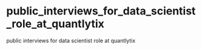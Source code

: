 # public_interviews_for_data_scientist_role_at_quantlytix
public interviews for data scientist role at quantlytix
